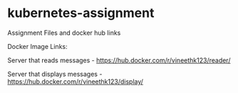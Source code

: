 # kubernetes-assignment
Assignment Files and docker hub links

Docker Image Links:

Server that reads messages - https://hub.docker.com/r/vineethk123/reader/

Server that displays messages - https://hub.docker.com/r/vineethk123/display/
